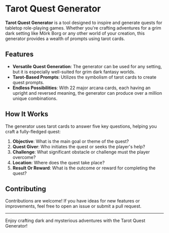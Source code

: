 # Tarot Quest Generator

**Tarot Quest Generator** is a tool designed to inspire and generate quests for tabletop role-playing games. Whether you're crafting adventures for a grim dark setting like Mörk Borg or any other world of your creation, this generator provides a wealth of prompts using tarot cards.

## Features

- **Versatile Quest Generation**: The generator can be used for any setting, but it is especially well-suited for grim dark fantasy worlds.
- **Tarot-Based Prompts**: Utilizes the symbolism of tarot cards to create quest prompts.
- **Endless Possibilities**: With 22 major arcana cards, each having an upright and reversed meaning, the generator can produce over a million unique combinations.

## How It Works

The generator uses tarot cards to answer five key questions, helping you craft a fully-fledged quest:

1. **Objective**: What is the main goal or theme of the quest?
2. **Quest Giver**: Who initiates the quest or seeks the player's help?
3. **Challenge**: What significant obstacle or challenge must the player overcome?
4. **Location**: Where does the quest take place?
5. **Result Or Reward**: What is the outcome or reward for completing the quest?

<!-- ## Usage

Simply visit the [Tarot Quest Generator](#) website, draw your tarot cards, and discover your next adventure. The tool is easy to use and provides clear, concise prompts that can be adapted to any game system. -->

## Contributing

Contributions are welcome! If you have ideas for new features or improvements, feel free to open an issue or submit a pull request.

---

Enjoy crafting dark and mysterious adventures with the Tarot Quest Generator!
